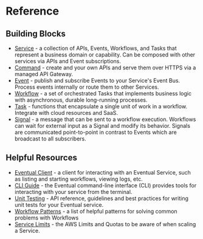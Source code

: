 # Reference

## Building Blocks

- [Service](../reference/service.md) - a collection of APIs, Events, Workflows, and Tasks that represent a business domain or capability. Can be composed with other services via APIs and Event subscriptions.
- [Command](../reference/api/command.md) - create and your own APIs and serve them over HTTPS via a managed API Gateway.
- [Event](../reference/messaging/event.md) - publish and subscribe Events to your Service's Event Bus. Process events internally or route them to other Services.
- [Workflow](../reference/orchestration/workflow.md) - a set of orchestrated Tasks that implements business logic with asynchronous, durable long-running processes.
- [Task](../reference/orchestration/task.md) - functions that encapsulate a single unit of work in a workflow. Integrate with cloud resources and SaaS.
- [Signal](../reference/orchestration/signal.md) - a message that can be sent to a workflow execution. Workflows can wait for external input as a Signal and modify its behavior. Signals are communicated point-to-point in contrast to Events which are broadcast to all subscribers.

## Helpful Resources

- [Eventual Client](../reference/eventual-client.md) - a client for interacting with an Eventual Service, such as listing and starting workflows, viewing logs, etc.
- [CLI Guide](../reference/cli.md) - the Eventual command-line interface (CLI) provides tools for interacting with your service from the terminal.
- [Unit Testing](../reference/unit-testing.md) - API reference, guidelines and best practices for writing unit tests for your Eventual service.
- [Workflow Patterns](./orchestration/patterns/index.md) - a list of helpful patterns for solving common problems with Workflows
- [Service Limits](../reference/service-scaling-limits.md) - the AWS Limits and Quotas to be aware of when scaling a Service.
